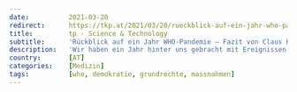 ```yaml
---
date:          2021-03-20
redirect:      https://tkp.at/2021/03/20/rueckblick-auf-ein-jahr-who-pandemie-fazit-von-claus-koehnlein/
title:         tp - Science & Technology
subtitle:      'Rückblick auf ein Jahr WHO-Pandemie – Fazit von Claus Köhnlein'
description:   'Wir haben ein Jahr hinter uns gebracht mit Ereignissen und Einschränkungen von Demokratie und Grundrechten, die davor niemand für möglich gehalten hätte. Im Rückblick wird deutlich wie sehr die Probleme durch die Maßnahmen und Behandlungsfehler verursacht wurden. Der Arzt Claus Köhnlein arbeitet im Interview die Hintergründe der Probleme heraus. Gegenüber Vogelgrippe und Schweinegrippe kamen die …'
country:       [AT]
categories:    [Medizin]
tags:          [who, demokratie, grundrechte, massnahmen]
---
```

